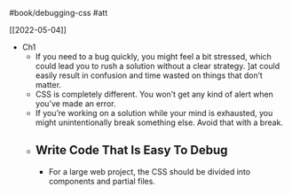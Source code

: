 #book/debugging-css #att 

[[2022-05-04]]

- Ch1
	- If you need to a bug quickly, you might feel a bit stressed, which could lead you to rush a solution without a clear strategy. ]at could easily result in confusion and time wasted on things that don’t matter.
	- CSS is completely different. You won’t get any kind of alert when you’ve made an error. 
	- If you’re working on a solution while your mind is exhausted, you might unintentionally break something else. Avoid that with a break.
	- ## Write Code That Is Easy To Debug
		- For a large web project, the CSS should be divided into components and partial files.